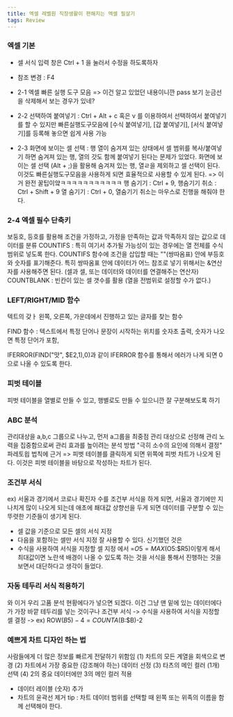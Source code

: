 ```yaml
---
title: 엑셀 레벨원 직장생활이 편해지는 엑셀 필살기
tags: Review
---
```


### 엑셀 기본
* 셀 서식 입력 창은 Ctrl + 1 을 눌러서 수정을 하도록하자
* 참조 변경 : F4
* 2-1 엑셀 빠른 실행 도구 모음 => 이건 알고 있었던 내용이니깐 pass
  보기 눈금선을 삭제해서 보는 경우가 있네?  

* 2-2 선택하여 붙여넣기 : Ctrl + Alt + c 혹은 v 를 이용하여서 선택하여서 붙여넣기를 할 수 있지만
빠른실행도구모음에 [수식 붙여넣기], [갑 붙여넣기], [서식 붙여넣기]를 등록해 놓으면 쉽게 사용 가능

* 2-3 화면에 보이는 셀 선택 : 행 열이 숨겨져 있는 상태에서 셀 범위를 복사/붙여넣기 하면 숨겨져 있는 행, 열의 갓도 함께 붙여넣기 된다는 문제가 있었다. 화면에 보이는 셀 선택 (Alt + ;)을 활용해 숨겨져 있는 행, 열ㄹ을 제외하고 셀 선택이 된다. 이것도 빠른실행도구모음을 사용하게 되면 효율적으로 사용할 수 있게 된다.
=> 이거 완전 꿀팁이얔ㅋㅋㅋㅋㅋㅋㅋㅋㅋㅋㅋ
행 숨기기 : Ctrl + 9, 행숨기기 취소 : Ctrl + Shift + 9
열 숨기기 : Ctrl + 0, 열숨기기 취소는 마우스로 진행을 해줘야 한다.

### 2-4 엑셀 필수 단축키
보둥호, 등호를 활용해 조건을 가정하고, 가정을 만족하는 값과 막족하지 않는 값으로 데이터를 분류
COUNTIFS : 특히 여기서 추가될 가능성이 있는 경우에는 열 전체를 수식 범위로 넣도록 한다. COUNTIFS 함수에 조건을 삽입할 때는 ""(쌍따옴표) 안에 부등호와 숫자를 표기해준다. 특히 쌍따옴표 안에 데이터가 어느 참조로 넣기 위해서는 &연산자를 사용해주면 된다. (셀과 셀, 또는 데이터와 데이터를 연결해주는 연산자)
COUNTBLANK : 빈칸이 있는 셀 갯수를 활용 (열을 전범위로 설정할 수가 없다.)


### LEFT/RIGHT/MID 함수
텍트의 갖ㅏ 왼쪽, 오른쪽, 가운데에서 진행하고 있는 글자를 찾는 함수 

FIND 함수 : 텍스트에서 특정 단어나 문장이 시작하는 위치를 숫자초 출력, 숫자가 나오면 특정 단어가 포함, 

IFERROR(FIND("맛", $E2,1),0)과 같이 IFERROR 함수를 통해서 에러가 나게 되면 0으로 나올 수 있도록 한다.


### 피벗 테이블 
피벗 테이블을 열별로 만들 수 있고, 행별로도 만들 수 있으니깐 잘 구분해보도록 하기

### ABC 분석 
관리대상을 a,b,c 그룹으로 나누고, 먼저 a그룹을 최중점 관리 대상으로 선정해 관리 노력을 집중함으로써 관리 효과를 높이려는 분석 방법 "극히 소수의 요인에 의해서 결정" 파레토읩 법칙에 근거
=> 피벗 테이블를 클릭하게 되면 위쪽에 피벗 차트가 나오게 된다. 이것은 피벗 테이블을 바탕으로 작성하는 차트가 된다.

### 조건부 서식
ex) 서울과 경기에서 코로나 확진자 수를 조건부 서식을 하게 되면, 서울과 경기에만 지나치게 많이 나오게 되는데 애초에 쵀대값 상향선을 두게 되면 데이터를 구분할 수 있는 뚜렷한 기준들이 생기게 된다.
-  셀 값을 기준으로 모든 셀의 서식 지정
- 다음을 포함하는 셀만 서식 지정
잘 사용할 수 있다. 
신기했던 것은
- 수식을 사용하여 서식을 지정할 셀 지정
에서
=$O5=MAX($O5:$R5)이렇게 해서 최대값이면 노란색 배경이 나올 수 있도록 하는 것을 서식을 통해서 진행하는 것을 보면서 대단하다고 생각이 들었다.

### 자동 테두리 서식 적용하기
와 이거 우리 고품 분석 현황에다가 넣으면 되겠다.
이건 그냥 맨 밑에 있는 데이터에다가 가장 바깥 테두리를 넣는 것이구나
조건부 서식 -> 수식을 사용하여 서식을 지정할 셀 결정 -> ex) ROW($B5)-4=COUNTA($B:$B)-2

### 예쁘게 차트 디자인 하는 법
사람들에게 더 많은 정보를 빠르게 전달하기 위함임
(1) 차트의 모든 계열을 회색으로 변경
(2) 차트에서 가장 중요한 (강조해야 하는) 데이터 선정
(3) 타츠의 메인 컬러 (1개) 선택
(4) 2의 중요 데이터에만 3의 메인 컬러 적용
+ 데이터 레이블 (숫자) 추가
+ 차트의 윤곽선 제거
tip : 차트 데이터 범위를 선택할 때 왼쪽 또는 위족의 이름을 함께 선택해야 한다.



